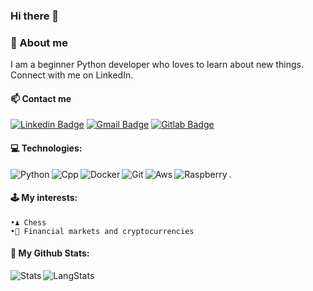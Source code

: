### Hi there 👋

### 👨 About me
I am a beginner Python developer who loves to learn about new things. Connect with me on LinkedIn.


#### 📫 Contact me 
[![Linkedin Badge](https://img.shields.io/badge/LinkedIn-0077B5?style=for-the-badge&logo=linkedin&logoColor=white)](https://www.linkedin.com/in/piotr-bednarek-08306618b/)
[![Gmail Badge](https://img.shields.io/badge/Gmail-D14836?style=for-the-badge&logo=gmail&logoColor=white)](mailto:piotrbednarek99@gmail.com)
[![Gitlab Badge](https://img.shields.io/badge/GitLab-330F63?style=for-the-badge&logo=gitlab&logoColor=white)](https://gitlab.com/LuQ232)


#### 💻 Technologies:
<img align="left" alt="Python"     src="https://img.shields.io/badge/Python-3776AB?style=for-the-badge&logo=python&logoColor=white" />
<img align="left" alt="Cpp"        src="https://img.shields.io/badge/C%2B%2B-00599C?style=for-the-badge&logo=c%2B%2B&logoColor=white" />
<img align="left" alt="Docker"     src="https://img.shields.io/badge/Docker-2CA5E0?style=for-the-badge&logo=docker&logoColor=white" />
<img align="left" alt="Git"        src="https://img.shields.io/badge/Git-F05032?style=for-the-badge&logo=git&logoColor=white" />
<img align="left" alt="Aws"        src="https://img.shields.io/badge/Amazon_AWS-232F3E?style=for-the-badge&logo=amazon-aws&logoColor=white" />
<img align="left" alt="Raspberry"  src="https://img.shields.io/badge/RASPBERRY%20PI-C51A4A.svg?&style=for-the-badge&logo=raspberry%20pi&logoColor=white" /> .


#### 🕹 My interests:   
    •♟︎ Chess  
    •💸 Financial markets and cryptocurrencies

#### 🤖 My Github Stats:
<img align="left" alt="Stats"     src="https://github-readme-stats.vercel.app/api?username=LuQ232&show_icons=true&theme=algolia&line_height=27" />
<img align="left" alt="LangStats"     src="https://github-readme-stats.vercel.app/api/top-langs/?username=LuQ232&layout=demo&theme=algolia&hide=makefile,cmake" />


